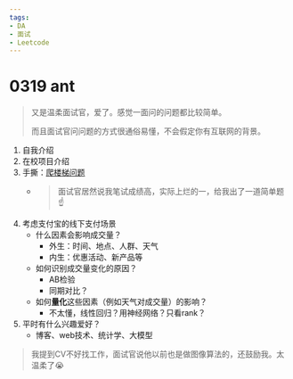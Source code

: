```yaml
---
tags:
- DA
- 面试
- Leetcode
---
```


# 0319 ant

> 又是温柔面试官，爱了。感觉一面问的问题都比较简单。
>
> 而且面试官问问题的方式很通俗易懂，不会假定你有互联网的背景。

1. 自我介绍
2. 在校项目介绍
3. 手撕：[爬楼梯问题](https://leetcode.cn/problems/climbing-stairs/description/)
    - > 面试官居然说我笔试成绩高，实际上烂的一，给我出了一道简单题☝️
4. 考虑支付宝的线下支付场景
    - 什么因素会影响成交量？
        - 外生：时间、地点、人群、天气
        - 内生：优惠活动、新产品等
    - 如何识别成交量变化的原因？
        - AB检验
        - 同期对比？
    - 如何**量化**这些因素（例如天气对成交量）的影响？
        - 不太懂，线性回归？用神经网络？只看rank？
5. 平时有什么兴趣爱好？
    - 博客、web技术、统计学、大模型

> 我提到CV不好找工作，面试官说他以前也是做图像算法的，还鼓励我。太温柔了😭
